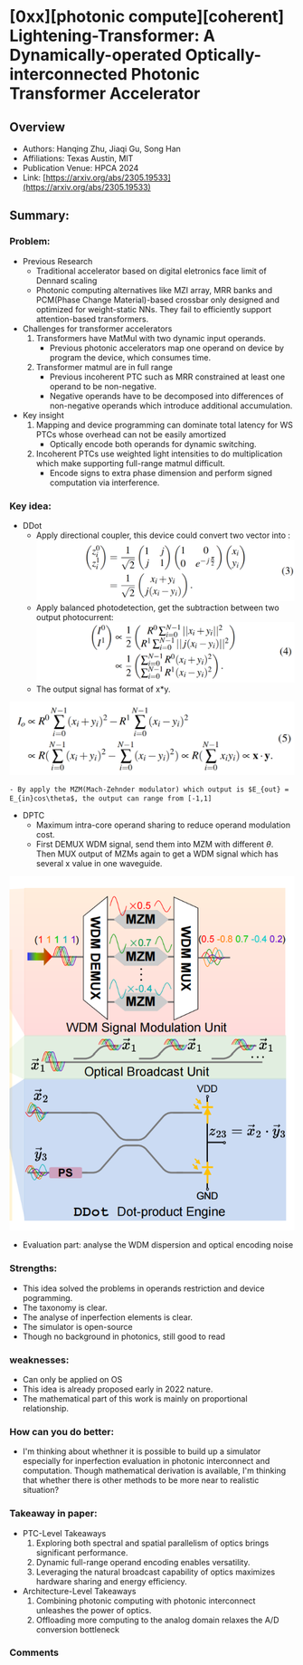 # [0xx][photonic compute][coherent] Lightening-Transformer: A Dynamically-operated Optically-interconnected Photonic Transformer Accelerator
## Overview
* Authors: Hanqing Zhu, Jiaqi Gu, Song Han
* Affiliations: Texas Austin, MIT
* Publication Venue: HPCA 2024
* Link: [https://arxiv.org/abs/2305.19533](https://arxiv.org/abs/2305.19533)
## Summary: 
### Problem:
- Previous Research
    - Traditional accelerator based on digital eletronics face limit of Dennard scaling
    - Photonic computing alternatives like MZI array, MRR banks and PCM(Phase Change Material)-based crossbar only designed and optimized for weight-static NNs. They fail to efficiently support attention-based transformers.
- Challenges for transformer accelerators
    1. Transformers have MatMul with two dynamic input operands.
        - Previous photonic accelerators map one operand on device by program the device, which consumes time.
    2. Transformer matmul are in full range 
        - Previous incoherent PTC such as MRR constrained at least one operand to be non-negative.
        - Negative operands have to be decomposed into differences of non-negative operands which introduce additional accumulation.
- Key insight
    1. Mapping and device programming can dominate total latency for WS PTCs whose overhead can not be easily amortized
        - Optically encode both operands for dynamic switching.
    2. Incoherent PTCs use weighted light intensities to do multiplication which make supporting full-range matmul difficult.
        - Encode signs to extra phase dimension and perform signed computation via interference.

### Key idea: 
- DDot
    - Apply directional coupler, this device could convert two vector into :
![](../figures/light-trans-1.png)
    - Apply balanced photodetection, get the subtraction between two output photocurrent:
![](../figures/light-trans-2.png)
    - The output signal has format of x*y.
  
![](../figures/light-trans-3.png)

    - By apply the MZM(Mach-Zehnder modulator) which output is $E_{out} = E_{in}cos\theta$, the output can range from [-1,1]
- DPTC
    - Maximum intra-core operand sharing to reduce operand modulation cost.
    - First DEMUX WDM signal, send them into MZM with different $\theta$. Then MUX output of MZMs again to get a WDM signal which has several x value in one waveguide.

![](../figures/light-trans-4.png)

- Evaluation part: analyse the WDM dispersion and optical encoding noise 

### Strengths: 
- This idea solved the problems in operands restriction and device pogramming.
- The taxonomy is clear.
- The analyse of inperfection elements is clear.
- The simulator is open-source
- Though no background in photonics, still good to read

### weaknesses: 
- Can only be applied on OS 
- This idea is already proposed early in 2022 nature.
- The mathematical part of this work is mainly on proportional relationship. 

### How can you do better:
- I'm thinking about whethner it is possible to build up a simulator especially for inperfection evaluation in photonic interconnect and computation. Though mathematical derivation is available, I'm thinking that whether there is other methods to be more near to realistic situation?

### Takeaway in paper:
- PTC-Level Takeaways
    1. Exploring both spectral and spatial parallelism of optics brings significant performance.
    2. Dynamic full-range operand encoding enables versatility.
    3. Leveraging the natural broadcast capability of optics maximizes hardware sharing and energy efficiency.
- Architecture-Level Takeaways
    1. Combining photonic computing with photonic interconnect unleashes the power of optics.
    2. Offloading more computing to the analog domain relaxes the A/D conversion bottleneck
    
### Comments
